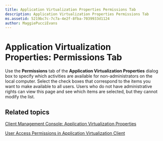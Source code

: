 ```yaml
---
title: Application Virtualization Properties Permissions Tab
description: Application Virtualization Properties Permissions Tab
ms.assetid: 5219bc7c-7c7a-4e2f-8fba-7039933d1124
author: MaggiePucciEvans
---
```


# Application Virtualization Properties: Permissions Tab


Use the **Permissions** tab of the **Application Virtualization Properties** dialog box to specify which activities are available for non-administrators on the local computer. Select the check boxes that correspond to the items you want to make available to all users. Users who do not have administrative rights can view this page and see which items are selected, but they cannot modify the list.

## Related topics


[Client Management Console: Application Virtualization Properties](client-management-console-application-virtualization-properties.md)

[User Access Permissions in Application Virtualization Client](user-access-permissions-in-application-virtualization-client.md)

 

 





